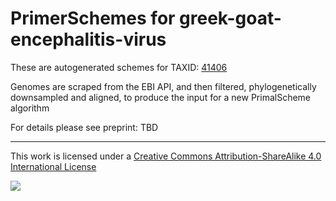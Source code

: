 # PrimerSchemes for greek-goat-encephalitis-virus

These are autogenerated schemes for TAXID: [41406](https://www.ncbi.nlm.nih.gov/Taxonomy/Browser/wwwtax.cgi?mode=Info&id=41406&lvl=3&lin=f&keep=1&srchmode=1&unlock)

Genomes are scraped from the EBI API, and then filtered, phylogenetically downsampled and aligned, to produce the input for a new PrimalScheme algorithm

For details please see preprint: TBD

------------------------------------------------------------------------

This work is licensed under a [Creative Commons Attribution-ShareAlike 4.0 International License](http://creativecommons.org/licenses/by-sa/4.0/) 

![](https://i.creativecommons.org/l/by-sa/4.0/88x31.png)